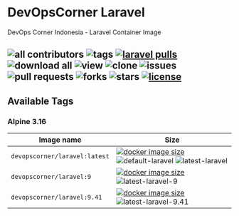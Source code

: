 # DevOpsCorner Laravel

DevOps Corner Indonesia - Laravel Container Image

![all contributors](https://img.shields.io/github/contributors/devopscorner/laravel-eks-deployment)
![tags](https://img.shields.io/github/v/tag/devopscorner/laravel-eks-deployment?sort=semver)
[![laravel pulls](https://img.shields.io/docker/pulls/devopscorner/laravel.svg?label=laravel%20container&logo=laravel)](https://hub.docker.com/r/devopscorner/laravel/)
![download all](https://img.shields.io/github/downloads/devopscorner/laravel-eks-deployment/total.svg)
![view](https://views.whatilearened.today/views/github/devopscorner/laravel-eks-deployment.svg)
![clone](https://img.shields.io/badge/dynamic/json?color=success&label=clone&query=count&url=https://raw.githubusercontent.com/devopscorner/laravel-eks-deployment/master/clone.json?raw=True&logo=github)
![issues](https://img.shields.io/github/issues/devopscorner/laravel-eks-deployment)
![pull requests](https://img.shields.io/github/issues-pr/devopscorner/laravel-eks-deployment)
![forks](https://img.shields.io/github/forks/devopscorner/laravel-eks-deployment)
![stars](https://img.shields.io/github/stars/devopscorner/laravel-eks-deployment)
[![license](https://img.shields.io/github/license/devopscorner/laravel-eks-deployment)](https://img.shields.io/github/license/devopscorner/laravel-eks-deployment)
---

## Available Tags

### **Alpine 3.16**

| Image name | Size |
|------------|------|
| `devopscorner/laravel:latest` | [![docker image size](https://img.shields.io/docker/image-size/devopscorner/laravel/latest.svg?label=Image%20size&logo=docker)](https://hub.docker.com/repository/docker/devopscorner/laravel/tags?page=1&ordering=last_updated&name=latest) ![default-laravel](https://img.shields.io/static/v1?label=latest&message=default&color=brightgreen) ![latest-laravel](https://img.shields.io/static/v1?label=latest&message=alpine&color=orange) |
| `devopscorner/laravel:9` | [![docker image size](https://img.shields.io/docker/image-size/devopscorner/laravel/9.svg?label=Image%20size&logo=docker)](https://hub.docker.com/repository/docker/devopscorner/laravel/tags?page=1&ordering=last_updated&name=9) ![latest-laravel-9](https://img.shields.io/static/v1?label=latest&message=9-alpine&color=orange) |
| `devopscorner/laravel:9.41` | [![docker image size](https://img.shields.io/docker/image-size/devopscorner/laravel/9.41.svg?label=Image%20size&logo=docker)](https://hub.docker.com/repository/docker/devopscorner/laravel/tags?page=1&ordering=last_updated&name=9.41) ![latest-laravel-9.41](https://img.shields.io/static/v1?label=latest&message=9.41-alpine&color=orange) |
